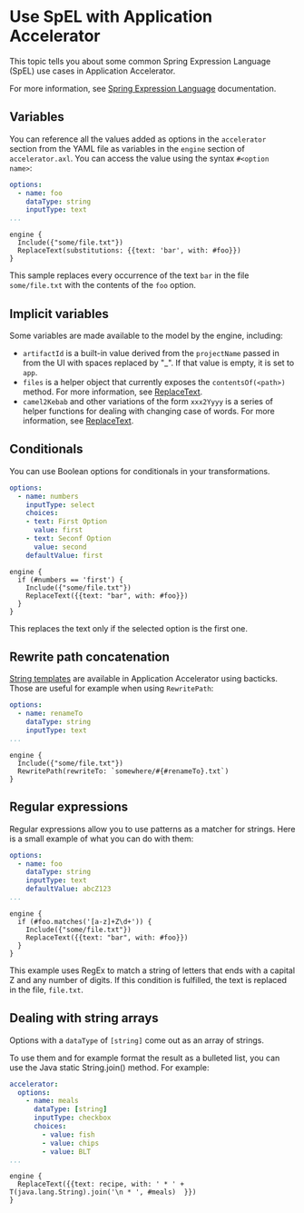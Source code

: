 # Use SpEL with Application Accelerator

This topic tells you about some common Spring Expression Language (SpEL) use cases in Application Accelerator.

For more information, see [Spring Expression Language](https://docs.spring.io/spring-framework/docs/current/reference/html/core.html#expressions) documentation.
## <a id="variables"></a>Variables

You can reference all the values added as options in the `accelerator` section from the YAML file as
variables in the `engine` section of `accelerator.axl`. You can access the value using the syntax
`#<option name>`:

```yaml
options:
  - name: foo
    dataType: string
    inputType: text
...
```

```
engine {
  Include({"some/file.txt"})
  ReplaceText(substitutions: {{text: 'bar', with: #foo}})
}
```

This sample replaces every occurrence of the text `bar` in the file `some/file.txt`
with the contents of the `foo` option.

## <a id="implicit-variables"></a>Implicit variables

Some variables are made available to the model by the engine, including:

- `artifactId` is a built-in value derived from the `projectName` passed in from
  the UI with spaces replaced by "_". If that value is empty, it is set to `app`.
- `files` is a helper object that currently exposes the `contentsOf(<path>)` method.
  For more information, see [ReplaceText](transforms/replace-text.md).
- `camel2Kebab` and other variations of the form `xxx2Yyyy` is a series of
  helper functions for dealing with changing case of words. For more information, see [ReplaceText](transforms/replace-text.md).

## <a id="conditionals"></a>Conditionals

You can use Boolean options for conditionals in your transformations.

```yaml
options:
  - name: numbers
    inputType: select
    choices:
    - text: First Option
      value: first
    - text: Seconf Option
      value: second
    defaultValue: first
```

```
engine {
  if (#numbers == 'first') {
    Include({"some/file.txt"})
    ReplaceText({{text: "bar", with: #foo}})
  }
}
```

This replaces the text only if the selected option is the first one.

## <a id="rewrite-path-concatentation"></a>Rewrite path concatenation

[String templates](https://docs.spring.io/spring-framework/reference/core/expressions/language-ref/templating.html)
are available in Application Accelerator using bacticks. Those are
useful for example when using `RewritePath`:

```yaml
options:
  - name: renameTo
    dataType: string
    inputType: text
...
```

```
engine {
  Include({"some/file.txt"})
  RewritePath(rewriteTo: `somewhere/#{#renameTo}.txt`)
}
```

## <a id="regular-expressions"></a>Regular expressions

Regular expressions allow you to use patterns as a matcher for strings. Here is a small
example of what you can do with them:

```yaml
options:
  - name: foo
    dataType: string
    inputType: text
    defaultValue: abcZ123
...
```

```
engine {
  if (#foo.matches('[a-z]+Z\d+')) {
    Include({"some/file.txt"})
    ReplaceText({{text: "bar", with: #foo}})
  }
}
```

This example uses RegEx to match a string of letters that ends with a capital Z and any number of
digits. If this condition is fulfilled, the text is replaced in the file, `file.txt`.

## <a id="dealing-with-string-array"></a>Dealing with string arrays

Options with a `dataType` of `[string]` come out as an array of strings.

To use them and for example format the result as a bulleted list,
you can use the Java static String.join() method. For example:

```yaml
accelerator:
  options:
    - name: meals
      dataType: [string]
      inputType: checkbox
      choices:
        - value: fish
        - value: chips
        - value: BLT
...
```

```
engine {
  ReplaceText({{text: recipe, with: ' * ' + T(java.lang.String).join('\n * ', #meals)  }})  
}
```
